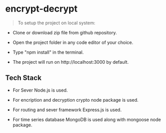 # encrypt-decrypt

>To setup the project on local system:  

- Clone or download zip file from github repository.

- Open the project folder in any code editor of your choice.

- Type "npm install" in the terminal.

- The project will run on http://localhost:3000 by default.

## Tech Stack

- For Sever Node.js is used.

- For encription and decryption crypto node package is used.

- For routing and sever framework Express.js is used.

- For time series database MongoDB is used along with mongoose node package.
